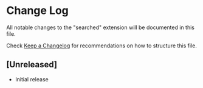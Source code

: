 # Change Log

All notable changes to the "searched" extension will be documented in this file.

Check [Keep a Changelog](http://keepachangelog.com/) for recommendations on how to structure this file.

## [Unreleased]

- Initial release